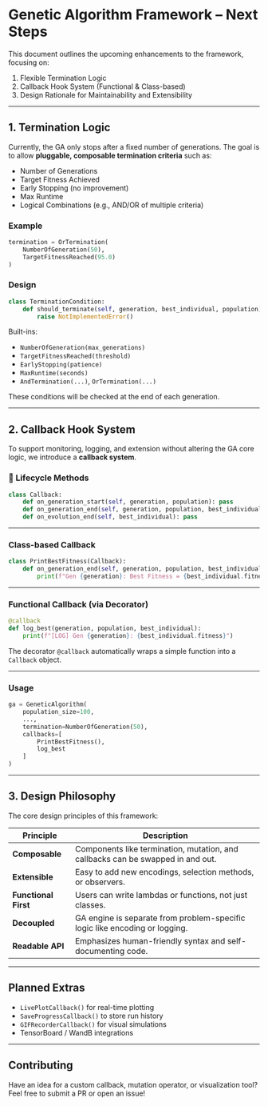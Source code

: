 # Genetic Algorithm Framework – Next Steps

This document outlines the upcoming enhancements to the framework, focusing on:

1. Flexible Termination Logic  
2. Callback Hook System (Functional & Class-based)  
3. Design Rationale for Maintainability and Extensibility

---

## 1. Termination Logic

Currently, the GA only stops after a fixed number of generations. The goal is to allow **pluggable, composable termination criteria** such as:

- Number of Generations
- Target Fitness Achieved
- Early Stopping (no improvement)
- Max Runtime
- Logical Combinations (e.g., AND/OR of multiple criteria)

### Example

```python
termination = OrTermination(
    NumberOfGeneration(50),
    TargetFitnessReached(95.0)
)
```

### Design

```python
class TerminationCondition:
    def should_terminate(self, generation, best_individual, population) -> bool:
        raise NotImplementedError()
```

Built-ins:
- `NumberOfGeneration(max_generations)`
- `TargetFitnessReached(threshold)`
- `EarlyStopping(patience)`
- `MaxRuntime(seconds)`
- `AndTermination(...)`, `OrTermination(...)`

These conditions will be checked at the end of each generation.

---

## 2. Callback Hook System

To support monitoring, logging, and extension without altering the GA core logic, we introduce a **callback system**.

### 🔧 Lifecycle Methods

```python
class Callback:
    def on_generation_start(self, generation, population): pass
    def on_generation_end(self, generation, population, best_individual): pass
    def on_evolution_end(self, best_individual): pass
```

---

### Class-based Callback

```python
class PrintBestFitness(Callback):
    def on_generation_end(self, generation, population, best_individual):
        print(f"Gen {generation}: Best Fitness = {best_individual.fitness}")
```

---

### Functional Callback (via Decorator)

```python
@callback
def log_best(generation, population, best_individual):
    print(f"[LOG] Gen {generation}: {best_individual.fitness}")
```

The decorator `@callback` automatically wraps a simple function into a `Callback` object.

---

### Usage

```python
ga = GeneticAlgorithm(
    population_size=100,
    ...,
    termination=NumberOfGeneration(50),
    callbacks=[
        PrintBestFitness(),
        log_best
    ]
)
```

---

## 3. Design Philosophy

The core design principles of this framework:

| Principle         | Description |
|------------------|-------------|
| **Composable**   | Components like termination, mutation, and callbacks can be swapped in and out. |
| **Extensible**   | Easy to add new encodings, selection methods, or observers. |
| **Functional First** | Users can write lambdas or functions, not just classes. |
| **Decoupled**    | GA engine is separate from problem-specific logic like encoding or logging. |
| **Readable API** | Emphasizes human-friendly syntax and self-documenting code. |

---

## Planned Extras

- `LivePlotCallback()` for real-time plotting
- `SaveProgressCallback()` to store run history
- `GIFRecorderCallback()` for visual simulations
- TensorBoard / WandB integrations

---

## Contributing

Have an idea for a custom callback, mutation operator, or visualization tool? Feel free to submit a PR or open an issue!
